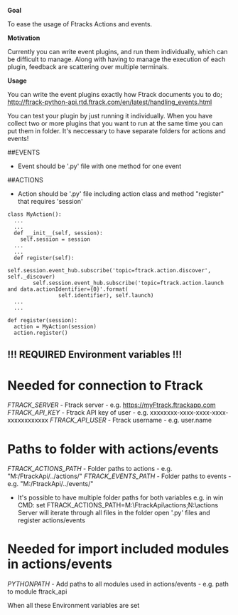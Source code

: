 **Goal**

To ease the usage of Ftracks Actions and events.

**Motivation**

Currently you can write event plugins, and run them individually, which can be difficult to manage.
Along with having to manage the execution of each plugin, feedback are scattering over multiple terminals.

**Usage**

You can write the event plugins exactly how Ftrack documents you to do; http://ftrack-python-api.rtd.ftrack.com/en/latest/handling_events.html

You can test your plugin by just running it individually. When you have collect two or more plugins that you want to run at the same time you can put them in folder. It's neccessary to have separate folders for actions and events!

##EVENTS
- Event should be '.py' file with one method for one event

##ACTIONS
- Action should be '.py' file including action class and method "register" that requires 'session'
```
class MyAction():
  ...
  ...
  def __init__(self, session):
    self.session = session
  ...
  ...
  def register(self):
        self.session.event_hub.subscribe('topic=ftrack.action.discover', self._discover)
        self.session.event_hub.subscribe('topic=ftrack.action.launch and data.actionIdentifier={0}'.format(
                self.identifier), self.launch)
  ...
  ...

def register(session):
  action = MyAction(session)
  action.register()

```
## !!! REQUIRED Environment variables !!!
# Needed for connection to Ftrack
*FTRACK_SERVER*   - Ftrack server           - e.g. https://myFtrack.ftrackapp.com
*FTRACK_API_KEY*  - Ftrack API key of user  - e.g. xxxxxxxx-xxxx-xxxx-xxxx-xxxxxxxxxxxx
*FTRACK_API_USER* - Ftrack username         - e.g. user.name

# Paths to folder with actions/events
*FTRACK_ACTIONS_PATH* - Folder paths to actions - e.g. "M:/FtrackApi/../actions/"
*FTRACK_EVENTS_PATH*  - Folder paths to events  - e.g. "M:/FtrackApi/../events/"
- It's possible to have multiple folder paths for both variables
  e.g. in win CMD: set FTRACK_ACTIONS_PATH=M:\FtrackApi\actions;N:\actions
  Server will iterate through all files in the folder open '.py' files and register actions/events

# Needed for import included modules in actions/events
*PYTHONPATH* - Add paths to all modules used in actions/events - e.g. path to module ftrack_api

When all these Environment variables are set
